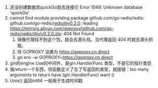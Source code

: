 
1. 还没创建数据库quickGo就去连接它 Error 1049: Unknown database 'quickGo'
2. cannot find module providing package github.com/go-redis/redis: github.com/go-redis/redis@v0.2.0: reading https://mirrors.aliyun.com/goproxy/github.com/go-redis/redis/@v/v0.2.0.zip: 404 Not Found
   1. 镜像代理找不到这个包，就会去源头找。当代理返回 404 时就去源头抓取。
   2. 将 GOPROXY 设置为 https://goproxy.cn,direct
   3. go env -w GOPROXY=https://goproxy.cn,direct
3. gin的engine Use的中间件，是gin.HandlerFunc 类型，不是它的指针类型
4. 我return一个东西，但函数定义了忘了写返回的类型，就报错：too many arguments to return   have (gin.HandlerFunc) want ()
5. Unix() 返回int64 一般用于生成时间戳